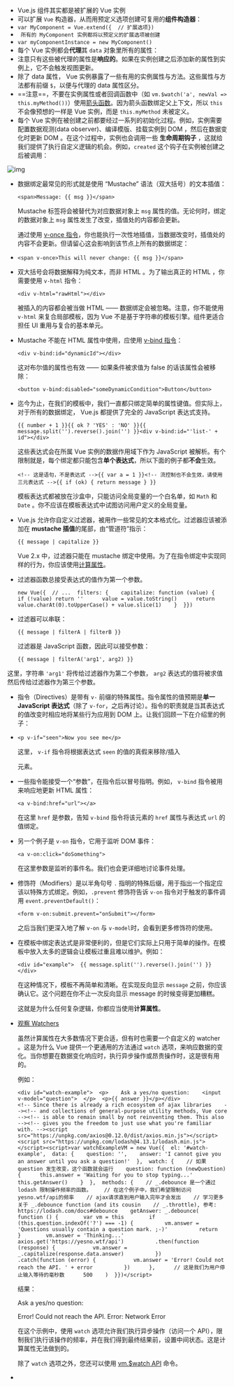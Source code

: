 *    Vue.js 组件其实都是被扩展的 Vue 实例 
*    可以扩展 `Vue` 构造器，从而用预定义选项创建可复用的**组件构造器**： 
*   `var MyComponent = Vue.extend({  // 扩展选项})`
*   ` 所有的 MyComponent 实例都将以预定义的扩展选项被创建` 
*   `var myComponentInstance = new MyComponent()`
*    每个 Vue 实例都会**代理**其 `data` 对象里所有的属性： 
*    注意只有这些被代理的属性是**响应的**。如果在实例创建之后添加新的属性到实例上，它不会触发视图更新。 
*    除了 data 属性， Vue 实例暴露了一些有用的实例属性与方法。这些属性与方法都有前缀 `$`，以便与代理的 data 属性区分。 
*    ==注意==，不要在实例属性或者回调函数中（如 `vm.$watch('a', newVal => this.myMethod())`）使用[箭头函数](https://developer.mozilla.org/en/docs/Web/JavaScript/Reference/Functions/Arrow_functions)。因为箭头函数绑定父上下文，所以 `this` 不会像预想的一样是 Vue 实例，而是 `this.myMethod` 未被定义。
*    每个 Vue 实例在被创建之前都要经过一系列的初始化过程。例如，实例需要配置数据观测(data observer)、编译模版、挂载实例到 DOM ，然后在数据变化时更新 DOM 。在这个过程中，实例也会调用一些 **生命周期钩子** ，这就给我们提供了执行自定义逻辑的机会。例如，`created` 这个钩子在实例被创建之后被调用：  

 ![img](http://doc.vue-js.com/images/lifecycle.png)

*   数据绑定最常见的形式就是使用 “Mustache” 语法（双大括号）的文本插值：

    ```
    <span>Message: {{ msg }}</span>
    ```

    Mustache 标签将会被替代为对应数据对象上 `msg` 属性的值。无论何时，绑定的数据对象上 `msg` 属性发生了改变，插值处的内容都会更新。

    通过使用 [v-once 指令](http://doc.vue-js.com/v2/api/#v-once)，你也能执行一次性地插值，当数据改变时，插值处的内容不会更新。但请留心这会影响到该节点上所有的数据绑定：

*   ` <span v-once>This will never change: {{ msg }}</span> `

*   双大括号会将数据解释为纯文本，而非 HTML 。为了输出真正的 HTML ，你需要使用 `v-html` 指令：

    ```
    <div v-html="rawHtml"></div>
    ```

    被插入的内容都会被当做 HTML —— 数据绑定会被忽略。注意，你不能使用 `v-html` 来复合局部模板，因为 Vue 不是基于字符串的模板引擎。组件更适合担任 UI 重用与复合的基本单元。

*   Mustache 不能在 HTML 属性中使用，应使用 [v-bind 指令](http://doc.vue-js.com/v2/api/#v-bind)：

    ```
    <div v-bind:id="dynamicId"></div>
    ```

    这对布尔值的属性也有效 —— 如果条件被求值为 false 的话该属性会被移除：

    ```
    <button v-bind:disabled="someDynamicCondition">Button</button>
    ```

*   迄今为止，在我们的模板中，我们一直都只绑定简单的属性键值。但实际上，对于所有的数据绑定， Vue.js 都提供了完全的 JavaScript 表达式支持。

    ```
    {{ number + 1 }}{{ ok ? 'YES' : 'NO' }}{{ message.split('').reverse().join('') }}<div v-bind:id="'list-' + id"></div>
    ```

    这些表达式会在所属 Vue 实例的数据作用域下作为 JavaScript 被解析。有个限制就是，每个绑定都只能包含**单个表达式**，所以下面的例子都**不会**生效。

    ```
    <!-- 这是语句，不是表达式 -->{{ var a = 1 }}<!-- 流控制也不会生效，请使用三元表达式 -->{{ if (ok) { return message } }}
    ```

    模板表达式都被放在沙盒中，只能访问全局变量的一个白名单，如 `Math` 和 `Date` 。你不应该在模板表达式中试图访问用户定义的全局变量。

*   Vue.js 允许你自定义过滤器，被用作一些常见的文本格式化。过滤器应该被添加在 **mustache 插值**的尾部，由“管道符”指示：

    ```
    {{ message | capitalize }}
    ```

    Vue 2.x 中，过滤器只能在 mustache 绑定中使用。为了在指令绑定中实现同样的行为，你应该使用[计算属性](http://doc.vue-js.com/v2/guide/computed.html)。

*   过滤器函数总接受表达式的值作为第一个参数。

    ```
    new Vue({  // ...  filters: {    capitalize: function (value) {      if (!value) return ''      value = value.toString()      return value.charAt(0).toUpperCase() + value.slice(1)    }  }})
    ```

*   过滤器可以串联：

    ```
    {{ message | filterA | filterB }}
    ```

    过滤器是 JavaScript 函数，因此可以接受参数：

    ```
    {{ message | filterA('arg1', arg2) }}
    ```

 这里，字符串 `'arg1'` 将传给过滤器作为第二个参数， `arg2` 表达式的值将被求值然后传给过滤器作为第三个参数。 

*    指令（Directives）是带有 `v-` 前缀的特殊属性。指令属性的值预期是**单一 JavaScript 表达式**（除了 `v-for`，之后再讨论）。指令的职责就是当其表达式的值改变时相应地将某些行为应用到 DOM 上。让我们回顾一下在介绍里的例子： 

*   ```
    <p v-if="seen">Now you see me</p>
    ```

    这里， `v-if` 指令将根据表达式 `seen` 的值的真假来移除/插入 <p>元素。

*   一些指令能接受一个“参数”，在指令后以冒号指明。例如， `v-bind` 指令被用来响应地更新 HTML 属性：

    ```
    <a v-bind:href="url"></a>
    ```

    在这里 `href` 是参数，告知 `v-bind` 指令将该元素的 `href` 属性与表达式 `url` 的值绑定。

*   另一个例子是 `v-on` 指令，它用于监听 DOM 事件：

    ```
    <a v-on:click="doSomething">
    ```

    在这里参数是监听的事件名。我们也会更详细地讨论事件处理。

*   修饰符（Modifiers）是以半角句号 `.` 指明的特殊后缀，用于指出一个指定应该以特殊方式绑定。例如，`.prevent` 修饰符告诉 `v-on` 指令对于触发的事件调用 `event.preventDefault()`：

    ```
    <form v-on:submit.prevent="onSubmit"></form>
    ```

    之后当我们更深入地了解 `v-on` 与 `v-model`时，会看到更多修饰符的使用。

*   在模板中绑定表达式是非常便利的，但是它们实际上只用于简单的操作。在模板中放入太多的逻辑会让模板过重且难以维护。例如：

    ```
    <div id="example">  {{ message.split('').reverse().join('') }}</div>
    ```

    在这种情况下，模板不再简单和清晰。在实现反向显示 `message` 之前，你应该确认它。这个问题在你不止一次反向显示 message 的时候变得更加糟糕。

    这就是为什么任何复杂逻辑，你都应当使用**计算属性**。

*   [观察 Watchers](http://doc.vue-js.com/v2/guide/computed.html#观察-Watchers)

    虽然计算属性在大多数情况下更合适，但有时也需要一个自定义的 watcher 。这是为什么 Vue 提供一个更通用的方法通过 `watch` 选项，来响应数据的变化。当你想要在数据变化响应时，执行异步操作或昂贵操作时，这是很有用的。

    例如：

    ```
    <div id="watch-example">  <p>    Ask a yes/no question:    <input v-model="question">  </p>  <p>{{ answer }}</p></div>
    <!-- Since there is already a rich ecosystem of ajax libraries    --><!-- and collections of general-purpose utility methods, Vue core --><!-- is able to remain small by not reinventing them. This also   --><!-- gives you the freedom to just use what you're familiar with. --><script src="https://unpkg.com/axios@0.12.0/dist/axios.min.js"></script><script src="https://unpkg.com/lodash@4.13.1/lodash.min.js"></script><script>var watchExampleVM = new Vue({  el: '#watch-example',  data: {    question: '',    answer: 'I cannot give you an answer until you ask a question!'  },  watch: {    // 如果 question 发生改变，这个函数就会运行    question: function (newQuestion) {      this.answer = 'Waiting for you to stop typing...'      this.getAnswer()    }  },  methods: {    // _.debounce 是一个通过 lodash 限制操作频率的函数。    // 在这个例子中，我们希望限制访问yesno.wtf/api的频率    // ajax请求直到用户输入完毕才会发出    // 学习更多关于 _.debounce function (and its cousin    // _.throttle), 参考: https://lodash.com/docs#debounce    getAnswer: _.debounce(      function () {        var vm = this        if (this.question.indexOf('?') === -1) {          vm.answer = 'Questions usually contain a question mark. ;-)'          return        }        vm.answer = 'Thinking...'        axios.get('https://yesno.wtf/api')          .then(function (response) {            vm.answer = _.capitalize(response.data.answer)          })          .catch(function (error) {            vm.answer = 'Error! Could not reach the API. ' + error          })      },      // 这是我们为用户停止输入等待的毫秒数      500    )  }})</script>
    ```

    结果：

    Ask a yes/no question: 

    Error! Could not reach the API. Error: Network Error

    在这个示例中，使用 `watch` 选项允许我们执行异步操作（访问一个 API），限制我们执行该操作的频率，并在我们得到最终结果前，设置中间状态。这是计算属性无法做到的。

    除了 `watch` 选项之外，您还可以使用 [vm.$watch API](http://doc.vue-js.com/v2/api/#vm-watch) 命令。

*   